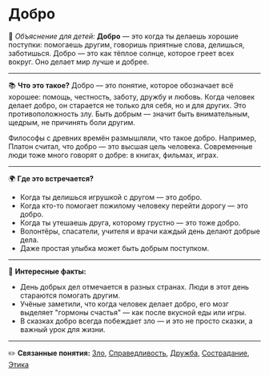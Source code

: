 # Добро

👶 *Объяснение для детей:*
**Добро** — это когда ты делаешь хорошие поступки: помогаешь другим, говоришь приятные слова, делишься, заботишься. Добро — это как тёплое солнце, которое греет всех вокруг. Оно делает мир лучше и добрее.

---

📚 **Что это такое?**
Добро — это понятие, которое обозначает всё хорошее: помощь, честность, заботу, дружбу и любовь. Когда человек делает добро, он старается не только для себя, но и для других. Это противоположность злу. Быть добрым — значит быть внимательным, щедрым, не причинять боли другим.

Философы с древних времён размышляли, что такое добро. Например, Платон считал, что добро — это высшая цель человека. Современные люди тоже много говорят о добре: в книгах, фильмах, играх.

---

🌍 **Где это встречается?**

* Когда ты делишься игрушкой с другом — это добро.
* Когда кто-то помогает пожилому человеку перейти дорогу — это добро.
* Когда ты утешаешь друга, которому грустно — это тоже добро.
* Волонтёры, спасатели, учителя и врачи каждый день делают добрые дела.
* Даже простая улыбка может быть добрым поступком.

---

🧠 **Интересные факты:**

* День добрых дел отмечается в разных странах. Люди в этот день стараются помогать другим.
* Учёные заметили, что когда человек делает добро, его мозг выделяет "гормоны счастья" — как после вкусной еды или игры.
* В сказках добро всегда побеждает зло — и это не просто сказки, а важный урок для жизни.

---

✏️ **Связанные понятия:**
[Зло](./Зло.md), [Справедливость](./Справедливость.md), [Дружба](./Дружба.md), [Сострадание](./Сострадание.md), [Этика](./Этика.md)
